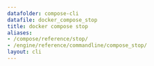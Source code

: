 ```yaml
---
datafolder: compose-cli
datafile: docker_compose_stop
title: docker compose stop
aliases:
- /compose/reference/stop/
- /engine/reference/commandline/compose_stop/
layout: cli
---
```


<!--
抱歉，此页面的内容是根据 Docker 源代码自动生成的。如果您想建议更改此处显示的文本，您需要通过搜索此仓库来找到该字符串：
https://github.com/docker/compose
-->
